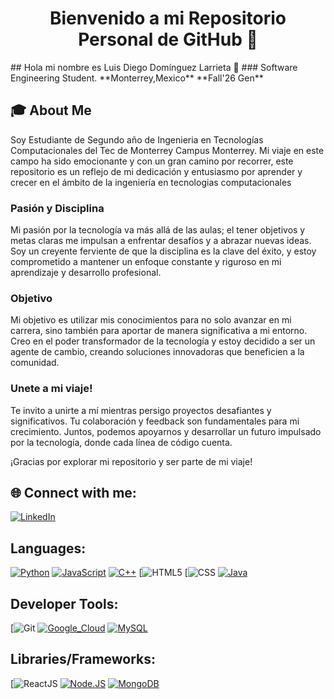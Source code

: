 <h1 align="center">Bienvenido a mi Repositorio Personal de GitHub 🚀</h1>
## Hola mi nombre es Luis Diego Domínguez Larrieta 👋
### Software Engineering Student.
**Monterrey,Mexico**
**Fall'26 Gen**

## 🎓 About Me
Soy Estudiante de Segundo año de Ingenieria en Tecnologías Computacionales del Tec de Monterrey Campus Monterrey.
Mi viaje en este campo ha sido emocionante y con un gran camino por recorrer,  este repositorio es un reflejo de mi dedicación y entusiasmo por aprender y crecer en el ámbito de la ingeniería en tecnologias computacionales

### Pasión y Disciplina
Mi pasión por la tecnología va más allá de las aulas; el tener objetivos y metas claras me impulsan a enfrentar desafíos y a abrazar nuevas ideas. Soy un creyente ferviente de que la disciplina es la clave del éxito, y estoy comprometido a mantener un enfoque constante y riguroso en mi aprendizaje y desarrollo profesional.

### Objetivo
Mi objetivo es utilizar mis conocimientos para no solo avanzar en mi carrera, sino también para aportar de manera significativa a mi entorno. Creo en el poder transformador de la tecnología y estoy decidido a ser un agente de cambio, creando soluciones innovadoras que beneficien a la comunidad.

### Unete a mi viaje!
Te invito a unirte a mí mientras persigo proyectos desafiantes y significativos. Tu colaboración y feedback son fundamentales para mi crecimiento. Juntos, podemos apoyarnos y desarrollar un futuro impulsado por la tecnología, donde cada línea de código cuenta.

¡Gracias por explorar mi repositorio y ser parte de mi viaje!

## 🌐 Connect with me:
[![LinkedIn](https://img.shields.io/badge/LinkedIn-%230077B5.svg?logo=linkedin&logoColor=white)](https://www.linkedin.com/in/diego-larrieta-47975a2a3/)

## Languages:
[![Python](https://img.shields.io/badge/Python-yellow?style=for-the-badge&logo=python&logoColor=white&labelColor=101010)]()
[![JavaScript](https://img.shields.io/badge/JavaScript-F7DF1E?style=for-the-badge&logo=javascript&logoColor=white&labelColor=101010)]()
[![C++](https://img.shields.io/badge/cpp-4479A1?style=for-the-badge&logo=cpp&logoColor=white&labelColor=101010)]()
[![HTML5](https://img.shields.io/badge/html5-%23E34F26.svg?style=for-the-badge&logo=html5&logoColor=101010) 
[![CSS](https://img.shields.io/badge/css-%231572B6.svg?style=for-the-badge&logo=css3&logoColor=101010)
[![Java](https://img.shields.io/badge/Java-007396?style=for-the-badge&logo=java&logoColor=white&labelColor=101010)]()

## Developer Tools: 
[![Git](https://img.shields.io/badge/git-%23F05033.svg?style=for-the-badge&logo=git&logoColor=101010)
[![Google_Cloud](https://img.shields.io/badge/Google_Cloud-4285F4?style=for-the-badge&logo=googlecloud&logoColor=white&labelColor=101010)]()
[![MySQL](https://img.shields.io/badge/MySQL-4479A1?style=for-the-badge&logo=mysql&logoColor=white&labelColor=101010)]()

## Libraries/Frameworks: 

[![ReactJS](https://img.shields.io/badge/react-%2320232a.svg?style=for-the-badge&logo=react&logoColor=%2361DAFB)
[![Node.JS](https://img.shields.io/badge/Node.JS-339933?style=for-the-badge&logo=node.js&logoColor=white&labelColor=101010)]()
[![MongoDB](https://img.shields.io/badge/MongoDB-47A248?style=for-the-badge&logo=mongodb&logoColor=white&labelColor=101010)]()


<!--
**DiegoLarrieta/DiegoLarrieta** is a ✨ _special_ ✨ repository because its `README.md` (this file) appears on your GitHub profile.

Here are some ideas to get you started:

- 🔭 I’m currently working on ...
- 🌱 I’m currently learning ...
- 👯 I’m looking to collaborate on ...
- 🤔 I’m looking for help with ...
- 💬 Ask me about ...
- 📫 How to reach me: ...
- 😄 Pronouns: ...
- ⚡ Fun fact: ...
-->
